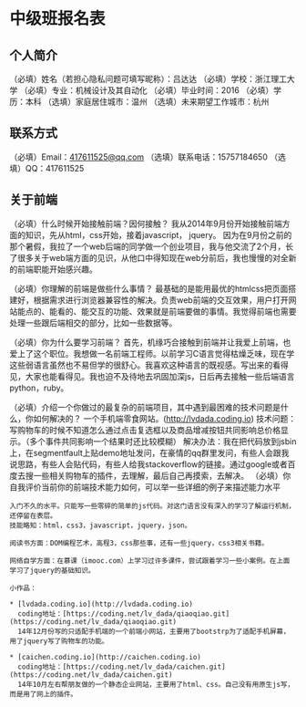 # 中级班报名表

## 个人简介

（必填）姓名（若担心隐私问题可填写昵称）：吕达达
（必填）学校：浙江理工大学
（必填）专业：机械设计及其自动化
（必填）毕业时间：2016
（必填）学历：本科
（选填）家庭居住城市：温州
（选填）未来期望工作城市：杭州

## 联系方式

（必填）Email：417611525@qq.com
（选填）联系电话：15757184650
（选填）QQ：417611525

## 关于前端

（必填）什么时候开始接触前端？因何接触？
	 我从2014年9月份开始接触前端方面的知识，先从html，css开始，接着javascript，
	 jquery。
	 因为在9月份之前的那个暑假，我拉了一个web后端的同学做一个创业项目，我与他交流了2个月，长了很多关于web端方面的见识，从他口中得知现在web分前后，我也慢慢的对全新的前端职能开始感兴趣。

（必填）你理解的前端是做些什么事情？
	最基础的是能用最优的htmlcss把页面搭建好，根据需求进行浏览器兼容性的解决。负责web前端的交互效果，用户打开网站能点的、能看的、能交互的功能、效果就是前端要做的事情。我觉得前端也需要处理一些跟后端相交的部分，比如一些数据等。

（必填）你为什么要学习前端？
	首先，机缘巧合接触到前端并让我爱上前端，也爱上了这个职位。我想做一名前端工程师。以前学习C语言觉得枯燥乏味，现在学这些弱语言虽然也不易但学的很舒心。我喜欢这种语言的既视感。写出来的看得见，大家也能看得见。我也迫不及待地去巩固加深js，日后再去接触一些后端语言python，ruby。

（必填）介绍一个你做过的最复杂的前端项目，其中遇到最困难的技术问题是什么，你如何解决的？
	一个手机端零食网站。(http://lvdada.coding.io)
	技术问题：写购物车的时候不知道怎么通过点击复选框以及商品增减按钮共同影响总价格显示。（多个事件共同影响一个结果时还比较模糊）
	解决办法：我在把代码放到jsbin上，在segmentfault上贴demo地址发问，在豪情的qq群里发问，有些人会跟我说思路，有些人会贴代码，有些人给我stackoverflow的链接。通过google或者百度去搜一些相关购物车的插件，去理解，最后自己再摸索，去解决。
（必填）你自我评价当前你的前端技术能力如何，可以举一些详细的例子来描述能力水平

	入门不久的水平。只能写一些零碎的简单的js代码。对这门语言没有深入的学习了解运行机制，还停留在表层。
	技能略知：html，css3，javascript，jquery，json。

	阅读书方面：DOM编程艺术，高程3，css那些事，还有一些jquery，css3相关书籍。
	
	网络自学方面：在慕课（imooc.com）上学习过许多课件，尝试跟着学习一些小案例。在上面学习了jquery的基础知识。

	小作品：
	
	* [lvdada.coding.io](http://lvdada.coding.io)
	  coding地址：[https://coding.net/lv_dada/qiaoqiao.git](https://coding.net/lv_dada/qiaoqiao.git)
	  14年12月份写的只适配手机端的一个前端小网站，主要用了bootstrp为了适配手机屏幕，用了jquery写了购物车的功能。

	* [caichen.coding.io](http://caichen.coding.io)
	  coding地址：[https://coding.net/lv_dada/caichen.git](https://coding.net/lv_dada/caichen.git)
	  14年10月左右帮朋友做的一个静态企业网站，主要用了html、css。自己没有用原生js写，而是用了网上的插件。
